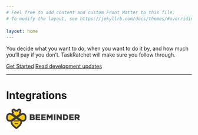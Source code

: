 ```yaml
---
# Feel free to add content and custom Front Matter to this file.
# To modify the layout, see https://jekyllrb.com/docs/themes/#overriding-theme-defaults

layout: home
---
```


You decide what you want to do, when you want to do it by, and how much you’ll pay if you don’t. TaskRatchet will make 
sure you follow through.

<a href="https://app.taskratchet.com" class="button primary" target="_blank" rel="noopener noreferrer">Get Started</a>
<a class="button" href="https://forum.beeminder.com/t/retroratchet-development-updates/5037" target="_blank" rel="noopener noreferrer">Read development updates</a>

<hr />

# Integrations

<a href="https://www.beeminder.com/home" target="_blank" rel="noopener noreferrer">
<img src="/assets/beeminder.png" alt="Beeminder" width="200" />
</a>
